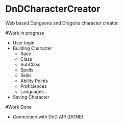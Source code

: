# DnDCharacterCreator
Web based Dungeons and Dragons character creator.

#Work in progress
* User login 
* Building Character
  * Race
  * Class
  * SubClass
  * Spells
  * Skills
  * Ability Points
  * Proficiences
  * Languages
* Saving Character

#Work Done
* Connection with DnD API (DONE)
